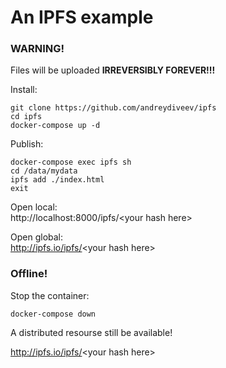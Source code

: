 # An IPFS example 

### WARNING!
Files will be uploaded **IRREVERSIBLY FOREVER!!!**

Install:

    git clone https://github.com/andreydiveev/ipfs
    cd ipfs
    docker-compose up -d

Publish:

    docker-compose exec ipfs sh
    cd /data/mydata
    ipfs add ./index.html
    exit

Open local:<br>
http://localhost:8000/ipfs/<your hash here\><br>

Open global:<br>
http://ipfs.io/ipfs/<your hash here\>

### Offline!

Stop the container:

    docker-compose down

A distributed resourse still be available!

http://ipfs.io/ipfs/<your hash here\>
